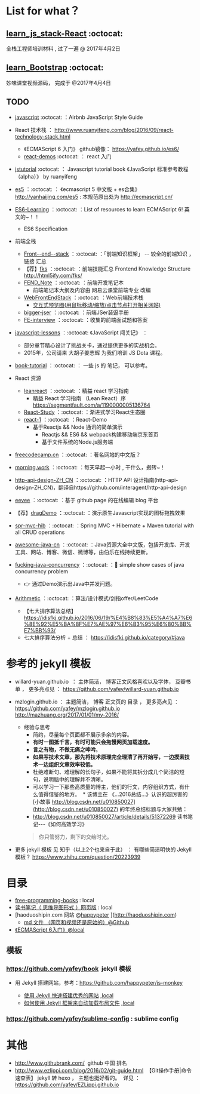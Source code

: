 

# List for what？
## [learn_js_stack-React](https://github.com/yafey/learn_js_stack-React) :octocat:
全栈工程师培训材料 , 过了一遍 @ 2017年4月2日

## [learn_Bootstrap](https://github.com/yafey/learn_Bootstrap) :octocat:
妙味课堂视频源码， 完成于 @2017年4月4日




## TODO
- [javascript](https://github.com/yafey/javascript) :octocat:  ：Airbnb JavaScript Style Guide

- React 技术栈 ： http://www.ruanyifeng.com/blog/2016/09/react-technology-stack.html
  + 《ECMAScript 6 入门》 github镜像：  https://yafey.github.io/es6/
  + [react-demos](https://github.com/yafey/react-demos) :octocat:  ： react 入门
- [jstutorial](https://github.com/yafey/jstutorial) :octocat:  ： Javascript tutorial book 《JavaScript 标准参考教程（alpha）》 by ruanyifeng
- [es5](https://github.com/yafey/es5) ：:octocat: ： 《ecmascript 5 中文版 + es合集》 http://yanhaijing.com/es5  : 本规范原出处为 http://ecmascript.cn/

- [ES6-Learning](https://github.com/yafey/ES6-Learning) ：:octocat: ：List of resources to learn ECMAScript 6! 英文的~！！ 
  + ES6 Specification

- 前端全栈
  + [Front--end--stack](https://github.com/yafey/Front--end--stack) ：:octocat: ：「前端知识框架」 -- 较全的前端知识   ， 链接 汇总
  + 【荐】[fks](https://github.com/yafey/fks) ：:octocat: ：前端技能汇总 Frontend Knowledge Structure http://html5ify.com/fks/  
  + [FEND_Note](https://github.com/yafey/FEND_Note) ：:octocat: ：前端开发笔记本
    * 前端笔记本大纲及内容由 网易云课堂前端专业 改编
  + [WebFrontEndStack](https://github.com/yafey/WebFrontEndStack/blob/master/README.zh-cn.md) ：:octocat: ：Web前端技术栈 
    * [交互式预览图(用鼠标移动/缩放/点击节点打开相关网站)](https://rawgit.com/unruledboy/WebFrontEndStack/master/ux/WebFrontEndStack.htm?locale=zh-cn)
  + [bigger-jser](https://github.com/yafey/bigger-jser) ：:octocat: ：前端JSer装逼手册
  + [FE-interview](https://github.com/yafey/FE-interview) ：:octocat: ：收集的前端面试题和答案

- [javascript-lessons](https://github.com/yafey/javascript-lessons) ：:octocat:   《JavaScript 闯关记》 ： 
  + 部分章节精心设计了挑战关卡，通过提供更多的实战机会。 
  + 2015年，公司请来 大胡子姜志辉 为我们培训 JS Dota 课程。

- [book-tutorial](https://github.com/yafey/book-tutorial) ：:octocat: ： 一些 js 的 笔记， 可以参考。

- React 资源
  + [leanreact](https://github.com/yafey/leanreact) ：:octocat: ：精益 react 学习指南
    * 精益 React 学习指南 （Lean React）序 https://segmentfault.com/a/1190000005136764
  + [React-Study](https://github.com/yafey/React-Study) ：:octocat: ：渐进式学习React生态圈
  + [react-1](https://github.com/yafey/react-1) ：:octocat: ：React-Demo
    * 基于Reactjs && Node 通讯的简单演示
      - Reactjs && ES6 && webpack构建移动端京东首页
      - 基于文件系统的Node.js服务端

- [freecodecamp.cn](https://github.com/yafey/freecodecamp.cn) ：:octocat: ：著名网站的中文版？

- [morning.work](https://github.com/yafey/morning.work) ：:octocat: ：每天早起一小时 , 干什么，搬砖~！

- [http-api-design-ZH_CN](https://github.com/yafey/http-api-design-ZH_CN) ：:octocat: ：HTTP API 设计指南(http-api-design-ZH_CN)，翻译自https://github.com/interagent/http-api-design

- [eevee](https://github.com/yafey/eevee) ：:octocat: ：基于 github page 的在线编辑 blog 平台

- 【荐】[dragDemo](https://github.com/yafey/dragDemo) ：:octocat: ：演示原生Javascript实现的图标拖拽效果

- [spr-mvc-hib](https://github.com/yafey/spr-mvc-hib) ：:octocat: ：Spring MVC + Hibernate + Maven tutorial with all CRUD operations

- [awesome-java-cn](https://github.com/yafey/awesome-java-cn) ：:octocat: ：Java资源大全中文版，包括开发库、开发工具、网站、博客、微信、微博等，由伯乐在线持续更新。

- [fucking-java-concurrency](https://github.com/yafey/fucking-java-concurrency) ：:octocat: ：:flags: simple show cases of java concurrency problem
  + :point_right: 通过Demo演示出Java中并发问题。

- [Arithmetic](https://github.com/yafey/Arithmetic) ：:octocat: ：算法/设计模式/剑指offer/LeetCode   
  + 【七大排序算法总结】 https://idisfkj.github.io/2016/06/19/%E4%B8%83%E5%A4%A7%E6%8E%92%E5%BA%8F%E7%AE%97%E6%B3%95%E6%80%BB%E7%BB%93/
  + 七大排序算法分析 + 总结 ： https://idisfkj.github.io/category/#java





# 参考的 jekyll 模板
* willard-yuan.github.io  ： 主体简洁， 博客正文风格喜欢以及字体， 豆瓣书单 ， 更多亮点见 ： https://github.com/yafey/willard-yuan.github.io 
* mzlogin.github.io ： 主题简洁， 博客 正文页的 目录 ， 更多亮点见 ： https://github.com/yafey/mzlogin.github.io  http://mazhuang.org/2017/01/01/my-2016/
  * 经验与思考
    * 简约，尽量每个页面都不展示多余的内容。
    * **有时一图抵千言，有时可能只会拖慢网页加载速度。**
    * **言之有物，不做无痛之呻吟**。
    * **如果写技术文章，那先将技术原理完全理清了再开始写，一边摸索技术一边组织文章效率较低。**
    * 杜绝难断句、难理解的长句子，如果不能将其拆分成几个简洁的短句，说明脑中的理解并不清晰。
    * 可以学习一下那些高质量的博主，他们的行文，内容组织方式，有什么值得借鉴的地方。
  * 该博主在 《...2016总结...》认识的超厉害的 [小故事 http://blog.csdn.net/u010850027](http://blog.csdn.net/u010850027) 的年终总结标题与大家共勉：
    * http://blog.csdn.net/u010850027/article/details/51372269  读书笔记---《如何高效学习》
    >你只管努力，剩下的交给时光。
    
* 更多 jekyll 模板 见 知乎（以上2个也来自于此） ： 有哪些简洁明快的 Jekyll 模板？ https://www.zhihu.com/question/20223939
# 目录

* [free-programming-books](https://github.com/yafey/free-programming-books/blob/master/free-programming-books-zh.md) : local
* [读书笔记（ 思维导图形式 ）网页版](https://github.com/yafey/mind_map_notes) : local
* [haoduoshipin.com 网站 @[happypeter](https://github.com/happypeter) ](http://haoduoshipin.com) 
  - [md 文件 （网页和视频还是原始的）@Github](https://github.com/yafey/haoduoshipin/tree/master/src/posts)
* [《ECMAScript 6入门》@local](https://yafey.github.io//es6)


## 模板
### https://github.com/yafey/book  jekyll 模板
- 用 Jekyll 搭建网站，参考：https://github.com/happypeter/js-monkey
  
  - [使用 Jekyll 快速搭建优秀的网站](http://haoduoshipin.com/v/113.html) ,[local](https://yafey.github.io/haoduoshiping/v/113.html)
  - [如何使用 Jekyll 框架来自动加载布局文件](http://haoduoshipin.com/v/152.html) ,[local](https://yafey.github.io/haoduoshiping/v/152.html)

### https://github.com/yafey/sublime-config : sublime config


# 其他
* http://www.githubrank.com/  github 中国 排名
* http://www.ezlippi.com/blog/2016/02/git-guide.html  【Git操作手册|命令速查表】 jekyll 转 hexo ， 主题也挺好看的。  详见 ： https://github.com/yafey/EZLippi.github.io
